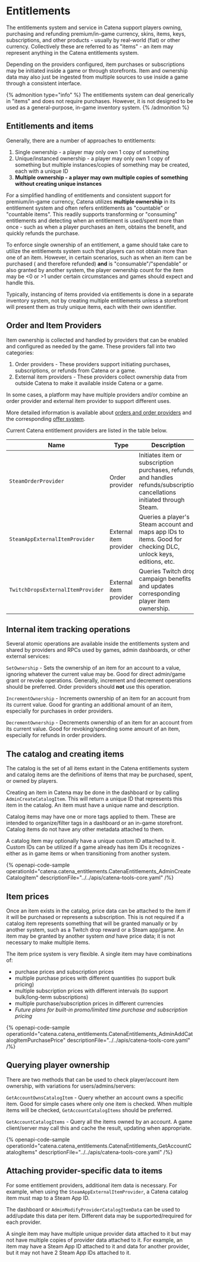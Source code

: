 # Entitlements

The entitlements system and service in Catena support players owning, purchasing and refunding premium/in-game currency,
skins, items, keys, subscriptions, and other products - usually by real-world (fiat) or other currency. Collectively
these are referred to as "items" - an item may represent anything in the Catena entitlements system.

Depending on the providers configured, item purchases or subscriptions may be initiated inside a game or through
storefronts. Item and ownership data may also just be ingested from multiple sources to use inside a game through a
consistent interface.

{% admonition type="info" %}
The entitlements system can deal generically in "items" and does not require purchases. However, it is not designed to
be used as a general-purpose, in-game inventory system.
{% /admonition %}

## Entitlements and items

Generally, there are a number of approaches to entitlements:

1. Single ownership - a player may only own 1 copy of something
2. Unique/instanced ownership - a player may only own 1 copy of something but multiple instances/copies of something may
   be created, each with a unique ID
3. **Multiple ownership - a player may own multiple copies of something without creating unique instances**

For a simplified handling of entitlements and consistent support for premium/in-game currency, Catena utilizes
**multiple ownership** in its entitlement system and often refers entitlements as "countable" or "countable items". This
readily supports transforming or "consuming" entitlements and detecting when an entitlement is used/spent more than
once - such as when a player purchases an item, obtains the benefit, and quickly refunds the purchase.

To enforce single ownership of an entitlement, a game should take care to utilize the entitlements system such that
players can not obtain more than one of an item. However, in certain scenarios, such as when an item can be purchased (
and therefore refunded) **and** is "consumable"/"spendable" or also granted by another system, the player ownership
count for the item may be <0 or >1 under certain circumstances and games should expect and handle this.

Typically, instancing of items provided via entitlements is done in a separate inventory system, not by creating
multiple entitlements unless a storefront will present them as truly unique items, each with their own identifier.

## Order and Item Providers

Item ownership is collected and handled by providers that can be enabled and configured as needed by the game. These
providers fall into two categories:

1. Order providers - These providers support initiating purchases, subscriptions, or refunds from Catena or a game.
2. External item providers - These providers collect ownership data from outside Catena to make it available inside
   Catena or a game.

In some cases, a platform may have multiple providers and/or combine an order provider and external item provider to
support different uses.

More detailed information is available about [orders and order providers](orders.md) and the
corresponding [offer system](offers.md). 

Current Catena entitlement providers are listed in the table below.

| Name                              | Type                   | Description                                                                                                                |
|-----------------------------------|------------------------|----------------------------------------------------------------------------------------------------------------------------|
| `SteamOrderProvider`              | Order provider         | Initiates item or subscription purchases, refunds, and handles refunds/subscription cancellations initiated through Steam. |
| `SteamAppExternalItemProvider`    | External item provider | Queries a player's Steam account and maps app IDs to items. Good for checking DLC, unlock keys, editions, etc.             |
| `TwitchDropsExternalItemProvider` | External item provider | Queries Twitch drop campaign benefits and updates corresponding player item ownership.                                     |

## Internal item tracking operations

Several atomic operations are available inside the entitlements system and shared by providers and RPCs used by games,
admin dashboards, or other external services:

`SetOwnership` - Sets the ownership of an item for an account to a value, ignoring whatever the current value may be.
Good for direct admin/game grant or revoke operations. Generally, increment and decrement operations should be
preferred. Order providers should **not** use this operation.

`IncrementOwnership` - Increments ownership of an item for an account from its current value. Good for granting an
additional amount of an item, especially for purchases in order providers.

`DecrementOwnership` - Decrements ownership of an item for an account from its current value. Good for revoking/spending
some amount of an item, especially for refunds in order providers.

## The catalog and creating items

The catalog is the set of all items extant in the Catena entitlements system and catalog items are the definitions of
items that may be purchased, spent, or owned by players.

Creating an item in Catena may be done in the dashboard or by calling `AdminCreateCatalogItem`. This will return a
unique ID that represents this item in the catalog. An item must have a unique name and description.

Catalog items may have one or more tags applied to them. These are intended to organize/filter tags in a dashboard or an
in-game storefront. Catalog items do not have any other metadata attached to them.

A catalog item may optionally have a unique custom ID attached to it. Custom IDs can be utilized if a game already has
item IDs it recognizes - either as in game items or when transitioning from another system.

{% openapi-code-sample operationId="catena.catena_entitlements.CatenaEntitlements_AdminCreateCatalogItem"
descriptionFile="../../apis/catena-tools-core.yaml" /%}

## Item prices

Once an item exists in the catalog, price data can be attached to the item if it will be purchased or represents a
subscription. This is not required if a catalog item represents something that will be granted manually or by another
system, such as a Twitch drop reward or a Steam app/game. An item may be granted by another system _and_ have price
data; it is not necessary to make multiple items.

The item price system is very flexible. A single item may have combinations of:

* purchase prices and subscription prices
* multiple purchase prices with different quantities (to support bulk pricing)
* multiple subscription prices with different intervals (to support bulk/long-term subscriptions)
* multiple purchase/subscription prices in different currencies
* *Future plans for built-in promo/limited time purchase and subscription pricing*

{% openapi-code-sample operationId="catena.catena_entitlements.CatenaEntitlements_AdminAddCatalogItemPurchasePrice"
descriptionFile="../../apis/catena-tools-core.yaml" /%}

## Querying player ownership

There are two methods that can be used to check player/account item ownership, with variations for users/admins/servers:

`GetAccountOwnsCatalogItem` - Query whether an account owns a specific item. Good for simple cases where only one item
is checked. When multiple items will be checked, `GetAccountCatalogItems` should be preferred.

`GetAccountCatalogItems` - Query all the items owned by an account. A game client/server may call this and cache the
result, updating when appropriate.

{% openapi-code-sample operationId="catena.catena_entitlements.CatenaEntitlements_GetAccountCatalogItems"
descriptionFile="../../apis/catena-tools-core.yaml" /%}

## Attaching provider-specific data to items

For some entitlement providers, additional item data is necessary. For example, when using the
`SteamAppExternalItemProvider`, a Catena catalog item must map to a Steam App ID.

The dashboard or `AdminModifyProviderCatalogItemData` can be used to add/update this data per item. Different data may
be supported/required for each provider.

A single item may have multiple unique provider data attached to it but may not have multiple copies of provider data
attached to it. For example, an item may have a Steam App ID attached to it and data for another provider, but it may
not have 2 Steam App IDs attached to it.